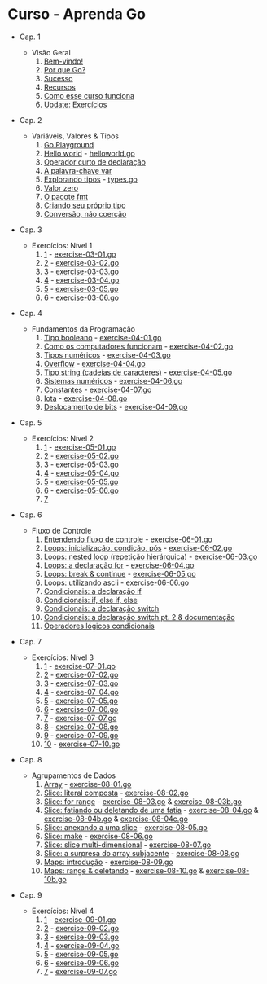 # Curso - Aprenda Go

* Cap. 1
  * Visão Geral
    1. [Bem-vindo!](https://youtu.be/WiGU_ZB-u0w)
    2. [Por que Go?](https://youtu.be/jXA0O5b-F1g)
    3. [Sucesso](https://youtu.be/CvH9fC2eYO8)
    4. [Recursos](https://youtu.be/n7PZo55Wl5A)
    5. [Como esse curso funciona](https://youtu.be/V9zfX8Yhc9g)
    6. [Update: Exercícios](https://youtu.be/B5sy5v2dT9Y)

* Cap. 2
  * Variáveis, Valores & Tipos
    1. [Go Playground](https://youtu.be/Qf2645sTqH0)
    2. [Hello world](https://youtu.be/tdZ2I2RZ7JI)                  - [helloworld.go](chapter-02/helloworld.go)
    3. [Operador curto de declaração](https://youtu.be/QT7YvrEWMGE)
    4. [A palavra-chave var](https://youtu.be/YAGKHSNWdEE)
    5. [Explorando tipos](https://youtu.be/DazALie4u5E)             - [types.go](chapter-02/types.go)
    6. [Valor zero](https://youtu.be/Ruwp2xLD_AI)
    7. [O pacote fmt](https://youtu.be/IjDiONSi-tI)
    8. [Criando seu próprio tipo](https://youtu.be/DGHYibXY6Qk)
    9. [Conversão, não coerção](https://youtu.be/s0UYWJUz30k)

* Cap. 3
  * Exercícios: Nível 1
    1. [1](https://youtu.be/5K17jFDXvWw) - [exercise-03-01.go](chapter-03/exercise-03-01.go)
    2. [2](https://youtu.be/Q7ZrIDMj9zc) - [exercise-03-02.go](chapter-03/exercise-03-02.go)
    3. [3](https://youtu.be/VkuZ4QMnoZM) - [exercise-03-03.go](chapter-03/exercise-03-03.go)
    4. [4](https://youtu.be/5-0S-gefNe0) - [exercise-03-04.go](chapter-03/exercise-03-04.go)
    5. [5](https://youtu.be/O0r318FN_Uw) - [exercise-03-05.go](chapter-03/exercise-03-05.go)
    6. [6](https://youtu.be/OINd35-02xo) - [exercise-03-06.go](chapter-03/exercise-03-06.go)

* Cap. 4
  * Fundamentos da Programação
    1. [Tipo booleano](https://youtu.be/voisg61hPXA)                        - [exercise-04-01.go](chapter-04/exercise-04-01.go)
    2. [Como os computadores funcionam](https://youtu.be/C55_dhNmvrQ)       - [exercise-04-02.go](chapter-04/exercise-04-02.go)
    3. [Tipos numéricos](https://youtu.be/3yIKCLSWAHA)                      - [exercise-04-03.go](chapter-04/exercise-04-03.go)
    4. [Overflow](https://youtu.be/g0j0XaVk2EI)                             - [exercise-04-04.go](chapter-04/exercise-04-04.go)
    5. [Tipo string (cadeias de caracteres)](https://youtu.be/AcyS0_BAy7U)  - [exercise-04-05.go](chapter-04/exercise-04-05.go)
    6. [Sistemas numéricos](https://youtu.be/Ma3M7Pdd7HI)                   - [exercise-04-06.go](chapter-04/exercise-04-06.go)
    7. [Constantes](https://youtu.be/Yaw80pKukMc)                           - [exercise-04-07.go](chapter-04/exercise-04-07.go)
    8. [Iota](https://youtu.be/1IduyaGMO3g)                                 - [exercise-04-08.go](chapter-04/exercise-04-08.go)
    9. [Deslocamento de bits](https://youtu.be/USntMXkOihY)                 - [exercise-04-09.go](chapter-04/exercise-04-09.go)

* Cap. 5
  * Exercícios: Nível 2
    1. [1](https://youtu.be/onK_nd--g1g) - [exercise-05-01.go](chapter-05/exercise-05-01.go)
    2. [2](https://youtu.be/8zEZw19gRTo) - [exercise-05-02.go](chapter-05/exercise-05-02.go)
    3. [3](https://youtu.be/12o81rTFu_w) - [exercise-05-03.go](chapter-05/exercise-05-03.go)
    4. [4](https://youtu.be/NxntmGW62Ag) - [exercise-05-04.go](chapter-05/exercise-05-04.go)
    5. [5](https://youtu.be/LSKCaxazLGs) - [exercise-05-05.go](chapter-05/exercise-05-05.go)
    6. [6](https://youtu.be/M07eDn7FyxI) - [exercise-05-06.go](chapter-05/exercise-05-06.go)
    7. [7](https://youtu.be/9eMbGsKcWlc)

* Cap. 6
  * Fluxo de Controle
    1. [Entendendo fluxo de controle](https://youtu.be/1G-tbQ6UE_A)                             - [exercise-06-01.go](chapter-06/exercise-06-01.go)
    2. [Loops: inicialização, condição, pós](https://youtu.be/g_Qdxi1b2cE)                      - [exercise-06-02.go](chapter-06/exercise-06-02.go)
    3. [Loops: nested loop (repetição hierárquica)](https://youtu.be/EL9wo6Zrz9o)               - [exercise-06-03.go](chapter-06/exercise-06-03.go)
    4. [Loops: a declaração for](https://youtu.be/QDaiqhTq3TA)                                  - [exercise-06-04.go](chapter-06/exercise-06-04.go)
    5. [Loops: break & continue](https://youtu.be/eGdB8FMCZ0s)                                  - [exercise-06-05.go](chapter-06/exercise-06-05.go)
    6. [Loops: utilizando ascii](https://youtu.be/hu0qcmbhH8s)                                  - [exercise-06-06.go](chapter-06/exercise-06-06.go)
    7. [Condicionais: a declaração if](https://youtu.be/LBlrrV0iRKg)
    8. [Condicionais: if, else if, else](https://youtu.be/ZfCgoVaxMGE)
    9. [Condicionais: a declaração switch](https://youtu.be/WFFidtqPfhk)
    10. [Condicionais: a declaração switch pt. 2 & documentação](https://youtu.be/v6HnDiPyynA)
    11. [Operadores lógicos condicionais](https://youtu.be/Y5HamAGQzUg)

* Cap. 7
  * Exercícios: Nível 3
    1. [1](https://youtu.be/xXUTHJzJNgM)   - [exercise-07-01.go](chapter-07/exercise-07-01.go)
    2. [2](https://youtu.be/w_JW1bWT08s)   - [exercise-07-02.go](chapter-07/exercise-07-02.go)
    3. [3](https://youtu.be/2y7qV_9SsiI)   - [exercise-07-03.go](chapter-07/exercise-07-03.go)
    4. [4](https://youtu.be/bWvpNLBSEKk)   - [exercise-07-04.go](chapter-07/exercise-07-04.go)
    5. [5](https://youtu.be/pIVF9vf2wAc)   - [exercise-07-05.go](chapter-07/exercise-07-05.go)
    6. [6](https://youtu.be/VsDnqhpFVZI)   - [exercise-07-06.go](chapter-07/exercise-07-06.go)
    7. [7](https://youtu.be/haYnFVssUr4)   - [exercise-07-07.go](chapter-07/exercise-07-07.go)
    8. [8](https://youtu.be/mm3JM2ZG0us)   - [exercise-07-08.go](chapter-07/exercise-07-08.go)
    9. [9](https://youtu.be/XxQQOHHQCwY)   - [exercise-07-09.go](chapter-07/exercise-07-09.go)
    10. [10](https://youtu.be/3DP6lzRLkdw) - [exercise-07-10.go](chapter-07/exercise-07-10.go)

* Cap. 8
  * Agrupamentos de Dados
    1. [Array](https://youtu.be/i_3O4ooSVCM)                                      - [exercise-08-01.go](chapter-08/exercise-08-01.go)
    2. [Slice: literal composta](https://youtu.be/MMzTlWZ9Gjw)                    - [exercise-08-02.go](chapter-08/exercise-08-02.go)
    3. [Slice: for range](https://youtu.be/l6O8HWaoy_w)                           - [exercise-08-03.go](chapter-08/exercise-08-03.go) & [exercise-08-03b.go](chapter-08/exercise-08-03b.go)
    4. [Slice: fatiando ou deletando de uma fatia](https://youtu.be/G0rxcnojV_U)  - [exercise-08-04.go](chapter-08/exercise-08-04.go) & [exercise-08-04b.go](chapter-08/exercise-08-04b.go) & [exercise-08-04c.go](chapter-08/exercise-08-04c.go)
    5. [Slice: anexando a uma slice](https://youtu.be/MbvABKiAABA)                - [exercise-08-05.go](chapter-08/exercise-08-05.go)
    6. [Slice: make](https://youtu.be/IMO5_ancK9w)                                - [exercise-08-06.go](chapter-08/exercise-08-06.go)
    7. [Slice: slice multi-dimensional](https://youtu.be/o3yoYGWqrDE)             - [exercise-08-07.go](chapter-08/exercise-08-07.go)
    8. [Slice: a surpresa do array subjacente](https://youtu.be/dRNNC7VpztE)      - [exercise-08-08.go](chapter-08/exercise-08-08.go)
    9. [Maps: introdução](https://youtu.be/clobcQqAgos)                           - [exercise-08-09.go](chapter-08/exercise-08-09.go)
    10. [Maps: range & deletando](https://youtu.be/7a6I-GnqtSE)                   - [exercise-08-10.go](chapter-08/exercise-08-10.go) & [exercise-08-10b.go](chapter-08/exercise-08-10b.go)

* Cap. 9
  * Exercícios: Nível 4
    1. [1](https://youtu.be/cjUFrS3hqgU)  - [exercise-09-01.go](chapter-09/exercise-09-01.go)
    2. [2](https://youtu.be/xpeExQ5C5S8)  - [exercise-09-02.go](chapter-09/exercise-09-02.go)
    3. [3](https://youtu.be/Wzc5VOjh-XQ)  - [exercise-09-03.go](chapter-09/exercise-09-03.go)
    4. [4](https://youtu.be/8Lym_4_dwOQ)  - [exercise-09-04.go](chapter-09/exercise-09-04.go)
    5. [5](https://youtu.be/gA1cTnWjPaU)  - [exercise-09-05.go](chapter-09/exercise-09-05.go)
    6. [6](https://youtu.be/KOhQCm8f8AE)  - [exercise-09-06.go](chapter-09/exercise-09-06.go)
    7. [7](https://youtu.be/f4lvrtXsGIM)  - [exercise-09-07.go](chapter-09/exercise-09-07.go)
